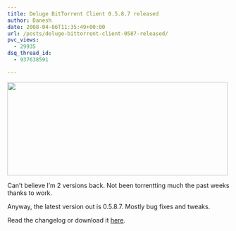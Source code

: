 ```yaml
---
title: Deluge BitTorrent Client 0.5.8.7 released
author: Danesh
date: 2008-04-06T11:35:49+00:00
url: /posts/deluge-bittorrent-client-0587-released/
pvc_views:
  - 29935
dsq_thread_id:
  - 937638591

---
```

<img loading="lazy" src="http://farm4.static.flickr.com/3191/2392375922_88b3850f8b.jpg" height="212" width="500" />

Can&#8217;t believe I&#8217;m 2 versions back. Not been torrentting much the past weeks thanks to work.

Anyway, the latest version out is 0.5.8.7. Mostly bug fixes and tweaks.

Read the changelog or download it [here][1].

 [1]: http://deluge-torrent.org/downloads.php